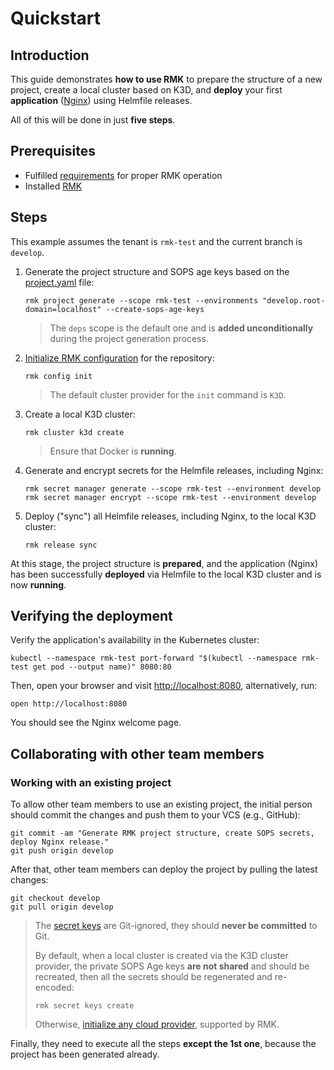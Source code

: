 # Quickstart

## Introduction

This guide demonstrates **how to use RMK** to prepare the structure of a new project, create a local cluster based on
K3D,
and **deploy** your first **application** ([Nginx](https://nginx.org/)) using Helmfile releases.

All of this will be done in just **five steps**.

## Prerequisites

- Fulfilled [requirements](index.md#requirements) for proper RMK operation
- Installed [RMK](index.md#installation)

## Steps

This example assumes the tenant is `rmk-test` and the current branch is `develop`.

1. Generate the project structure and SOPS age keys based on
   the [project.yaml](configuration/project-management/preparation-of-project-repository.md#projectyaml) file:

   ```shell
   rmk project generate --scope rmk-test --environments "develop.root-domain=localhost" --create-sops-age-keys
   ```

   > The `deps` scope is the default one and is **added unconditionally** during the project generation process.

2. [Initialize RMK configuration](configuration/configuration-management/configuration-management.md#initialization-of-rmk-configuration)
   for the repository:

   ```shell
   rmk config init
   ```

   > The default cluster provider for the `init` command is `K3D`.

3. Create a local K3D cluster:

   ```shell
   rmk cluster k3d create
   ```

   > Ensure that Docker is **running**.

4. Generate and encrypt secrets for the Helmfile releases, including Nginx:

   ```shell
   rmk secret manager generate --scope rmk-test --environment develop
   rmk secret manager encrypt --scope rmk-test --environment develop
   ```

5. Deploy ("sync") all Helmfile releases, including Nginx, to the local K3D cluster:

   ```shell
   rmk release sync
   ```

At this stage, the project structure is **prepared**, and the application (Nginx) has been successfully **deployed** via
Helmfile to the local K3D cluster and is now **running**.

## Verifying the deployment

Verify the application's availability in the Kubernetes cluster:

```shell
kubectl --namespace rmk-test port-forward "$(kubectl --namespace rmk-test get pod --output name)" 8080:80
```

Then, open your browser and visit [http://localhost:8080](http://localhost:8080), alternatively, run:

```shell
open http://localhost:8080
```

You should see the Nginx welcome page.

## Collaborating with other team members

### Working with an existing project

To allow other team members to use an existing project, the initial person should commit the changes and push them to
your VCS (e.g., GitHub):

```shell
git commit -am "Generate RMK project structure, create SOPS secrets, deploy Nginx release."
git push origin develop
```

After that, other team members can deploy the project by pulling the latest changes:

```shell
git checkout develop
git pull origin develop
```

> The [secret keys](configuration/secrets-management/secrets-management.md#secret-keys) are Git-ignored, they
> should **never be committed** to Git.
>
> By default, when a local cluster is created via the K3D cluster provider, the private SOPS Age keys **are not shared**
> and should be recreated, then all the secrets should be regenerated and re-encoded:
> ```shell
> rmk secret keys create
> ```
> Otherwise, [initialize any cloud provider](configuration/configuration-management/configuration-management.md#initialization-of-rmk-configuration-for-different-cluster-providers), 
> supported by RMK.

Finally, they need to execute all the steps **except the 1st one**, because the project has been generated already.
